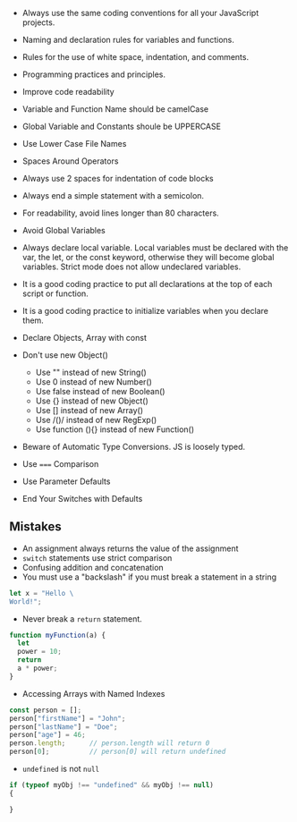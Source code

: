 - Always use the same coding conventions for all your JavaScript projects.
- Naming and declaration rules for variables and functions.
- Rules for the use of white space, indentation, and comments.
- Programming practices and principles.
- Improve code readability

- Variable and Function Name should be camelCase
- Global Variable and Constants shoule be UPPERCASE
- Use Lower Case File Names
- Spaces Around Operators
- Always use 2 spaces for indentation of code blocks
- Always end a simple statement with a semicolon.
- For readability, avoid lines longer than 80 characters.

- Avoid Global Variables
- Always declare local variable. Local variables must be declared with the var, the let, or the const keyword, otherwise they will become global variables. Strict mode does not allow undeclared variables.
- It is a good coding practice to put all declarations at the top of each script or function.
- It is a good coding practice to initialize variables when you declare them.
- Declare Objects, Array with const
- Don't use new Object()
  - Use "" instead of new String()
  - Use 0 instead of new Number()
  - Use false instead of new Boolean()
  - Use {} instead of new Object()
  - Use [] instead of new Array()
  - Use /()/ instead of new RegExp()
  - Use function (){} instead of new Function()
- Beware of Automatic Type Conversions. JS is loosely typed.
- Use `===` Comparison
- Use Parameter Defaults
- End Your Switches with Defaults

## Mistakes
- An assignment always returns the value of the assignment
- `switch` statements use strict comparison
- Confusing addition and concatenation
- You must use a "backslash" if you must break a statement in a string
```js
let x = "Hello \
World!";
```
- Never break a `return` statement.
```js
function myFunction(a) {
  let
  power = 10; 
  return
  a * power;
}
```
- Accessing Arrays with Named Indexes
```js
const person = [];
person["firstName"] = "John";
person["lastName"] = "Doe";
person["age"] = 46;
person.length;      // person.length will return 0
person[0];          // person[0] will return undefined
```
- `undefined` is not `null`

```js
if (typeof myObj !== "undefined" && myObj !== null)
{

}
```